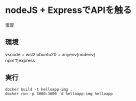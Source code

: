# nodeJS + ExpressでAPIを触る
復習  
  
## 環境
vscode + wsl2 ubuntu20 + anyenv(nodenv)  
npmでexpress  
  
## 実行
```
docker build -t helloapp-img .
docker run -p 3000:3000 -d helloapp-img helloapp 
```